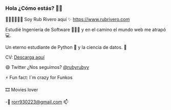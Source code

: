 ### Hola ¿Cómo estás? 👋👋

🦸🏻‍♀️🦸🏻‍♀ Soy Rub Rivero aquí ✨ https://www.rubrivero.com

Estudié Ingeniería de Software 👨🏻‍💻 y en el camino el mundo web me atrapó💻.

Un eterno estudiante de Python 🐍 y la ciencia de datos. 🤖

CV: [Descarga aquí](https://drive.google.com/file/d/1CC-2T8_kBJMsLbVZ-wuRc9U2bR9glXCU/view?usp=drive_link)

😄 Twitter ¿Nos seguimos? [@rubyrubyy](https://twitter.com/rubyrubyy)

⚡ Fun fact: I´m crazy for Funkos

🎞️ Movies lover

-:email: rorr930223@gmail.com 📫

<!--
**rubcode/rubcode** is a ✨ _special_ ✨ repository because its `README.md` (this file) appears on your GitHub profile.

Here are some ideas to get you started:

- 🔭 I’m currently working on ...
- 🌱 I’m currently learning ...
- 👯 I’m looking to collaborate on ...
- 🤔 I’m looking for help with ...
- 💬 Ask me about ...
- 📫 How to reach me: ...
- 😄 Pronouns: ...
- ⚡ Fun fact: ...
-->

